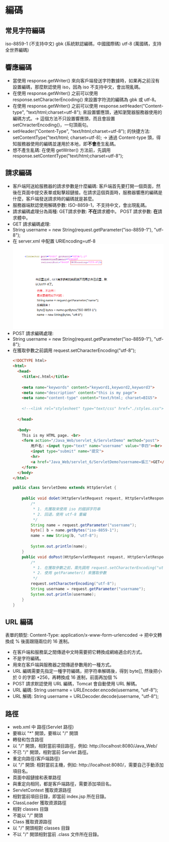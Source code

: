 # 編碼

## 常見字符編碼
iso-8859-1 (不支持中文)
gbk (系統默認編碼，中國國際碼)
utf-8 (萬國碼，支持全世界編碼)

## 響應編碼
- 當使用 response.getWriter() 來向客戶端發送字符數據時，如果再之前沒有設置編碼，那麼默認使用 iso，因為 iso 不支持中文，會出現亂碼。
- 在使用 response.getWriter() 之前可以使用 response.setCharacterEncoding() 來設置字符流的編碼為 gbk 或 utf-8。
- 在使用 response.getWriter() 之前可以使用 response.setHeader("Content-type", "text/html;charset=utf-8"); 來設置響應頭，通知瀏覽器服務器使用的編碼方式。-> 這個方法不只設置響應頭，而且會設置 setChracterEncoding()，一句頂兩句。
- setHeader("Content-Type", "text/html;charset=utf-8"); 的快捷方法: setContentType("text/html; charset=utf-8); -> 通過 Content-type 頭，得知服務器使用的編碼並運用於本地，即**不會**產生亂碼。
- 想不產生亂碼: 
  在使用 getWriter() 方法前，先調用 response.setContentType("text/html;charset=utf-8");

## 請求編碼
- 客戶端阿送給服務器的請求參數是什麼編碼:
  客戶端首先要打開一個頁面，然後在頁面中提交表單或點擊超鏈接。在請求這個頁面時，服務器響應的編碼是什麼，客戶端發送請求時的編碼就是甚麼。
- 服務器端默認使用解碼參數:
  ISO-8859-1，不支持中文，會出現亂碼。
- 請求編碼處理分為兩種:
  GET請求參數: **不在**請求體中。
  POST 請求參數: **在**請求體中。
- GET 請求編碼處理:
 - String username = new String(request.getParameter("iso-8859-1"), "utf-8");
 - 在 server.xml 中配置 URIEncoding=utf-8
 ![](https://github.com/jack870131/Markdown-Pic/blob/master/Picture/%E7%B7%A8%E7%A2%BC.png)
- POST 請求編碼處理:
 - String username = new String(request.getParameter("iso-8859-1"), "utf-8");
 - 在獲取參數之前調用 request.setCharacterEncoding("utf-8");
    ```html
    <!DOCTYPE html>
    <html>
      <head>
        <title>c.html</title>
    	
        <meta name="keywords" content="keyword1,keyword2,keyword3">
        <meta name="description" content="this is my page">
        <meta name="content-type" content="text/html; charset=BIG5">
        
        <!--<link rel="stylesheet" type="text/css" href="./styles.css">-->
    
      </head>
      
      <body>
        This is my HTML page. <br>
        <form action="/Java_Web/servlet_6/ServletDemo" method="post">
        	用戶名: <input type="text" name="username" value="李四"><br>
        	<input type="submit" name="提交">
        	<hr>
        	<a href="Java_Web/servlet_6/ServletDemo?username=張三">GET</a>
        </form>
      </body>
    </html>
    ```
    ```java
    public class ServletDemo extends HttpServlet {
    
    	public void doGet(HttpServletRequest request, HttpServletResponse response) throws ServletException, IOException {
    		/*
    		 * 1. 先獲取來使用 iso 的錯誤字符串
    		 * 2. 回退，使用 utf-8 重編
    		 */
    		String name = request.getParameter("username");
    		byte[] b = name.getBytes("iso-8859-1");
    		name = new String(b, "utf-8");
    		
    		System.out.println(name);
    	}
    	public void doPost(HttpServletRequest request, HttpServletResponse response) throws ServletException, IOException {
    		/*
    		 * 1. 在獲取參數之前，需先調用 request.setCharacterEncoding("utf-8");
    		 * 2. 使用 getParameter() 來獲取參數
    		 */
    		request.setCharacterEncoding("utf-8");
    		String username = request.getParameter("username");
    		System.out.println(username);
    	}
    }
    ```

## URL 編碼
表單的類型: Content-Type: application/x-www-form-urlencoded -> 把中文轉換成 % 後面跟隨兩位的 16 進制。
- 在客戶端和服務氣之間傳遞中文時需要把它轉換成網絡適合的方式。
- 不是字符編碼。
- 用來在客戶端與服務器之間傳遞參數用的一種方式。
- URL 編碼需要先指定一種字符編碼，把字符串解碼後，得到 byte[], 然後把小於 0 的字節 +256，再轉換成 16 進制，前面再加個 %
- POST 請求默認使用 URL 編碼，Tomcat 會自動使用 URL 解碼。
- URL 編碼: String username = URLEncoder.encode(username, "utf-8");
- URL 解碼: String username = URLDecoder.decode(username, "utf-8");

## 路徑
- web.xml 中 <url-pattern> 路徑(Servlet 路徑)
 - 要嘛以 "*" 開頭，要嘛以 "/" 開頭
- 轉發和包含路徑
 - 以 "/" 開頭，相對當前項目路徑，例如: http://localhost:8080/Java_Web/
 - 不已 "/" 開頭，相對當前 Servlet 路徑。
- 重定向路徑(客戶端路徑)
 - 以 "/" 開頭: 相對當前主機，例如: http://localhost:8080/，需要自己手動添加項目名。
- 頁面中超鏈接和表單路徑
 - 與重定向相同，都是客戶端路徑，需要添加項目名。
- ServletContext 獲取資源路徑
 - 相對當前項目目錄，即當前 index.jsp 所在目錄。
- ClassLoader 獲取資源路徑
 - 相對 classes 目錄
 - 不能以 "/" 開頭
- Class 獲取資源路徑
 - 以 "/" 開頭相對 classes 目錄
 - 不以 "/" 開頭相對當前 .class 文件所在目錄。

